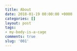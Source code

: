 ```yaml
---
title: About
date: 2018-01-19 00:00:00 +0000
categories: []
layout: post
tags:
- my-body-is-a-cage
comments: true
slug: '001'
---
```


